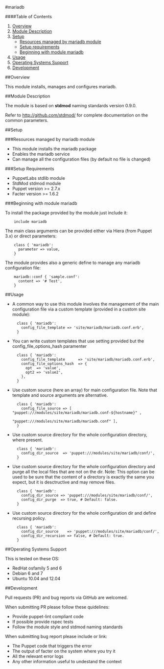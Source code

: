 #mariadb

####Table of Contents

1. [Overview](#overview)
2. [Module Description](#module-description)
3. [Setup](#setup)
    * [Resources managed by mariadb module](#resources-managed-by-mariadb-module)
    * [Setup requirements](#setup-requirements)
    * [Beginning with module mariadb](#beginning-with-module-mariadb)
4. [Usage](#usage)
5. [Operating Systems Support](#operating-systems-support)
6. [Development](#development)

##Overview

This module installs, manages and configures mariadb.

##Module Description

The module is based on **stdmod** naming standards version 0.9.0.

Refer to http://github.com/stdmod/ for complete documentation on the common parameters.


##Setup

###Resources managed by mariadb module
* This module installs the mariadb package
* Enables the mariadb service
* Can manage all the configuration files (by default no file is changed)

###Setup Requirements
* PuppetLabs stdlib module
* StdMod stdmod module
* Puppet version >= 2.7.x
* Facter version >= 1.6.2

###Beginning with module mariadb

To install the package provided by the module just include it:

        include mariadb

The main class arguments can be provided either via Hiera (from Puppet 3.x) or direct parameters:

        class { 'mariadb':
          parameter => value,
        }

The module provides also a generic define to manage any mariadb configuration file:

        mariadb::conf { 'sample.conf':
          content => '# Test',
        }


##Usage

* A common way to use this module involves the management of the main configuration file via a custom template (provided in a custom site module):

        class { 'mariadb':
          config_file_template => 'site/mariadb/mariadb.conf.erb',
        }

* You can write custom templates that use setting provided but the config_file_options_hash paramenter

        class { 'mariadb':
          config_file_template      => 'site/mariadb/mariadb.conf.erb',
          config_file_options_hash  => {
            opt  => 'value',
            opt2 => 'value2',
          },
        }

* Use custom source (here an array) for main configuration file. Note that template and source arguments are alternative.

        class { 'mariadb':
          config_file_source => [ "puppet:///modules/site/mariadb/mariadb.conf-${hostname}" ,
                                  "puppet:///modules/site/mariadb/mariadb.conf" ],
        }


* Use custom source directory for the whole configuration directory, where present.

        class { 'mariadb':
          config_dir_source  => 'puppet:///modules/site/mariadb/conf/',
        }

* Use custom source directory for the whole configuration directory and purge all the local files that are not on the dir.
  Note: This option can be used to be sure that the content of a directory is exactly the same you expect, but it is desctructive and may remove files.

        class { 'mariadb':
          config_dir_source => 'puppet:///modules/site/mariadb/conf/',
          config_dir_purge  => true, # Default: false.
        }

* Use custom source directory for the whole configuration dir and define recursing policy.

        class { 'mariadb':
          config_dir_source    => 'puppet:///modules/site/mariadb/conf/',
          config_dir_recursion => false, # Default: true.
        }


##Operating Systems Support

This is tested on these OS:
- RedHat osfamily 5 and 6
- Debian 6 and 7
- Ubuntu 10.04 and 12.04


##Development

Pull requests (PR) and bug reports via GitHub are welcomed.

When submitting PR please follow these quidelines:
- Provide puppet-lint compliant code
- If possible provide rspec tests
- Follow the module style and stdmod naming standards

When submitting bug report please include or link:
- The Puppet code that triggers the error
- The output of facter on the system where you try it
- All the relevant error logs
- Any other information useful to undestand the context
